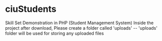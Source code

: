 # ciuStudents
Skill Set Demonstration in PHP (Student Management System)
Inside the project after download, Please create a folder called 'uploads'
-- 'uploads' folder will be used for storing any uploaded files
